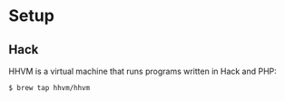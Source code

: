 
# Setup

## Hack

HHVM is a virtual machine that runs programs written in Hack and PHP:

    $ brew tap hhvm/hhvm